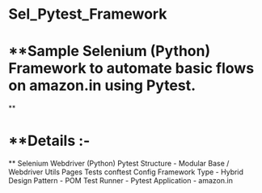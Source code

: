 # Sel_Pytest_Framework
# **Sample Selenium (Python) Framework to automate basic flows on amazon.in using Pytest.
**

# **Details :- 
**
  Selenium Webdriver (Python)
  Pytest
  Structure - Modular 
      Base / Webdriver Utils
      Pages
      Tests
          conftest
      Config
  Framework Type - Hybrid
  Design Pattern - POM
  Test Runner - Pytest
  Application - amazon.in  
  

